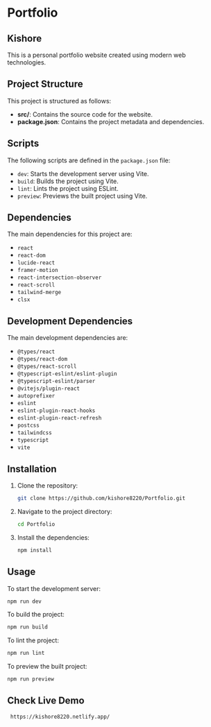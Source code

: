 # Portfolio

## Kishore

This is a personal portfolio website created using modern web technologies.

## Project Structure

This project is structured as follows:

- **src/**: Contains the source code for the website.
- **package.json**: Contains the project metadata and dependencies.

## Scripts

The following scripts are defined in the `package.json` file:

- `dev`: Starts the development server using Vite.
- `build`: Builds the project using Vite.
- `lint`: Lints the project using ESLint.
- `preview`: Previews the built project using Vite.

## Dependencies

The main dependencies for this project are:

- `react`
- `react-dom`
- `lucide-react`
- `framer-motion`
- `react-intersection-observer`
- `react-scroll`
- `tailwind-merge`
- `clsx`

## Development Dependencies

The main development dependencies are:

- `@types/react`
- `@types/react-dom`
- `@types/react-scroll`
- `@typescript-eslint/eslint-plugin`
- `@typescript-eslint/parser`
- `@vitejs/plugin-react`
- `autoprefixer`
- `eslint`
- `eslint-plugin-react-hooks`
- `eslint-plugin-react-refresh`
- `postcss`
- `tailwindcss`
- `typescript`
- `vite`

## Installation

1. Clone the repository:
    ```bash
    git clone https://github.com/kishore8220/Portfolio.git
    ```

2. Navigate to the project directory:
    ```bash
    cd Portfolio
    ```

3. Install the dependencies:
    ```bash
    npm install
    ```

## Usage

To start the development server:
```bash
npm run dev
```

To build the project:
```bash
npm run build
```

To lint the project:
```bash
npm run lint
```

To preview the built project:
```bash
npm run preview
```

## Check Live Demo
```bash
 https://kishore8220.netlify.app/
```
